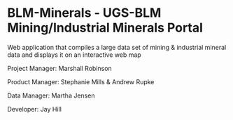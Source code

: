 # BLM-Minerals - UGS-BLM Mining/Industrial Minerals Portal
Web application that compiles a large data set of mining &amp; industrial mineral data and displays it on an interactive web map

Project Manager: 
Marshall Robinson

Product Manager:
Stephanie  Mills & Andrew Rupke

Data Manager:
Martha Jensen

Developer:
Jay Hill
